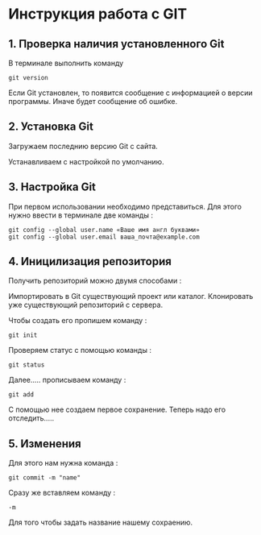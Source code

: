 # Инструкция работа с GIT

## 1. Проверка наличия установленного Git

В терминале выполнить команду

```
git version
```

Если Git установлен, то появится сообщение с информацией о версии программы. Иначе будет сообщение об ошибке.

## 2. Установка Git

Загружаем последнию версию Git с сайта.

Устанавливаем с настройкой по умолчанию.

## 3. Настройка Git

При первом использовании необходимо представиться. Для этого нужно ввести в терминале две команды :

```
git config --global user.name «Ваше имя англ буквами»
git config --global user.email ваша_почта@example.com
```

## 4. Иницилизация репозитория

Получить репозиторий можно двумя способами :

Импортировать в Git существующий проект или каталог.
Клонировать уже существующий репозиторий с сервера.

Чтобы создать его пропишем команду  :

```
git init
```

Проверяем статус  с помощью команды :

```
git status
```

Далее..... прописываем команду :

```
git add
```

C помощью нее создаем первое сохранение. Теперь  надо его отследить.....

## 5. Изменения

Для этого нам нужна команда :

```
git commit -m "name"
```

Сразу же вставляем команду :

```
-m
```

Для того чтобы задать название нашему сохраению.
